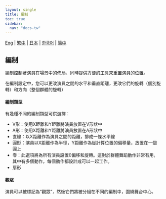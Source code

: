 ```yaml
---
layout: single
title: 編制
toc: true
sidebar:
  nav: "docs-tw"
---
```

[Eng](/dancexr/features/formation) | [繁中](/tw/dancexr/features/formation) | [日本](/jp/dancexr/features/formation) | [한국어](/kr/dancexr/features/formation) | [简中](/zh/dancexr/features/formation)


## 編制
編制控制著演員在場景中的佈局，同時提供方便的工具來重置演員的位置。

在編制設定中，您可以更改演員之間的水平和垂直距離，更改它們的旋轉（個別旋轉）和方向（整個群體的旋轉）

#### 編制類型
有幾種不同的編制類型可供選擇：
* V形：使用X距離和Y距離將演員放置在V形狀中
* A形：使用X距離和Y距離將演員放置在A形狀中
* 直線：以X距離作為演員之間的距離，排成一條水平線
* 圓形：演員以X距離作為半徑，Y距離作為從計算位置的偏移量，放置在一個圓上
* 零：此選項將為所有演員設置0偏移和旋轉。這對於群體舞蹈動作非常有用，其中有多個動作，每個動作都設計成可以一起工作。
* 扇形

#### 觀眾
演員可以被標記為“觀眾”，然後它們將被分組在不同的編制中，圍繞舞台中心。